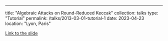 ---
title: "Algebraic Attacks on Round-Reduced Keccak"
collection: talks
type: "Tutorial"
permalink: /talks/2013-03-01-tutorial-1
date: 2023-04-23
location: "Lyon, Paris"

[Link to the slide](https://permutationbasedcrypto.org/2023/files/slides/PBC2023-Fukang_Liu-Keccak.pdf)
